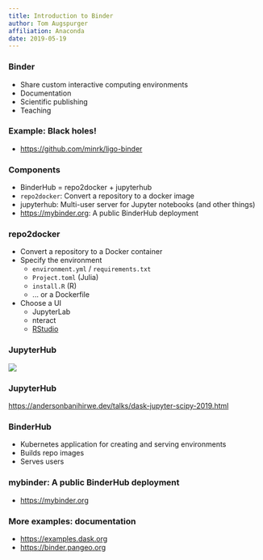```yaml
---
title: Introduction to Binder
author: Tom Augspurger
affiliation: Anaconda
date: 2019-05-19
---
```


### Binder

* Share custom interactive computing environments
* Documentation
* Scientific publishing
* Teaching

### Example: Black holes!

- <https://github.com/minrk/ligo-binder>

### Components

* BinderHub = repo2docker + jupyterhub
* `repo2docker`: Convert a repository to a docker image
* jupyterhub: Multi-user server for Jupyter notebooks (and other things)
* <https://mybinder.org>: A public BinderHub deployment
 
### repo2docker

* Convert a repository to a Docker container
* Specify the environment
  * `environment.yml` / `requirements.txt`
  * `Project.toml` (Julia)
  * `install.R` (R)
  * ... or a Dockerfile
* Choose a UI
  * JupyterLab
  * nteract
  * [RStudio](http://mybinder.org/v2/gh/binder-examples/r/master?urlpath=rstudio)

### JupyterHub

![](https://jupyterhub.readthedocs.io/en/stable/_images/jhub-fluxogram.jpeg)

### JupyterHub

<https://andersonbanihirwe.dev/talks/dask-jupyter-scipy-2019.html>

### BinderHub

* Kubernetes application for creating and serving environments
* Builds repo images
* Serves users

### mybinder: A public BinderHub deployment

* <https://mybinder.org>

### More examples: documentation

* <https://examples.dask.org>
* <https://binder.pangeo.org>
